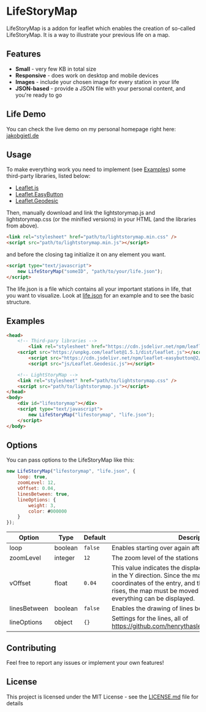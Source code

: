 # LifeStoryMap

LifeStoryMap is a addon for leaflet which enables the creation of so-called LifeStoryMap. It is a way to illustrate your previous life on a map.

## Features
- **Small** - very few KB in total size
- **Responsive** - does work on desktop and mobile devices
- **Images** - include your chosen image for every station in your life
- **JSON-based** - provide a JSON file with your personal content, and you're ready to go

## Life Demo
You can check the live demo on my personal homepage right here: [jakobgietl.de](https://jakobgietl.de/lifeMap.html)

## Usage
To make everything work you need to implement (see [Examples](#Examples)) some third-party libraries, listed below:
- [Leaflet.js](https://leafletjs.com/)
- [Leaflet.EasyButton](https://github.com/CliffCloud/Leaflet.EasyButton)
- [Leaflet.Geodesic](https://github.com/henrythasler/Leaflet.Geodesic)

Then, manually download and link the lightstorymap.js and lightstorymap.css (or the minified versions) in your HTML (and the libraries from above). 

```html
<link rel="stylesheet" href="path/to/lightstorymap.min.css" />
<script src="path/to/lightstorymap.min.js"></script>
```
and before the closing <body> tag initialize it on any element you want. 
```html
<script type="text/javascript">
	new LifeStoryMap("someID", "path/to/your/life.json");
</script>
```
The life.json is a file which contains all your important stations in life, that you want to visualize. 
Look at [life.json](life.json) for an example and to see the basic structure.

## Examples
```html
<head>
	<!-- Third-pary libraries -->
    	<link rel="stylesheet" href="https://cdn.jsdelivr.net/npm/leaflet-easybutton@2/src/easy-button.css">
	<script src="https://unpkg.com/leaflet@1.5.1/dist/leaflet.js"></script>
    	<script src="https://cdn.jsdelivr.net/npm/leaflet-easybutton@2/src/easy-button.js"></script>
    	<script src="js/Leaflet.Geodesic.js"></script>

	<!-- LightStoryMap -->
	<link rel="stylesheet" href="path/to/lightstorymap.css" />
	<script src="path/to/lightstorymap.js"></script>
</head>
<body>
	<div id="lifestorymap"></div>
	<script type="text/javascript">
		new LifeStoryMap("lifestorymap", "life.json");
	</script>
</body>
```

## Options
You can pass options to the LifeStoryMap like this:
```javascript
new LifeStoryMap("lifestorymap", "life.json", {
	loop: true,
	zoomLevel: 12,
	vOffset: 0.04,
	linesBetween: true,
	lineOptions: {
		weight: 3,
		color: #000000
	}
});
```

Option		|Type		|Default	|Description
------		|------		|------		|------
loop		|boolean	|`false`	|Enables starting over again after the last station
zoomLevel	|integer	|`12`		|The zoom level of the stations
vOffset		|float		|`0.04`		|This value indicates the displacement of the map center in the Y direction. Since the map center point is the coordinates of the entry, and then the popup above it rises, the map must be moved downwards so that everything can be displayed. 
linesBetween|boolean	|`false`	|Enables the drawing of lines between the stations
lineOptions	|object		|`{}`		|Settings for the lines, all of https://github.com/henrythasler/Leaflet.Geodesic#options

## Contributing
Feel free to report any issues or implement your own features!

## License
This project is licensed under the MIT License - see the [LICENSE.md](LICENSE.md) file for details
